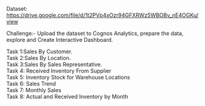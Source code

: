 
Dataset: https://drive.google.com/file/d/1t2PVp4xOzr94GFXRWz5WBOBv_nE4OGKu/view

Challenge:- Upload the dataset to Cognos Analytics, prepare the data, explore and Create Interactive Dashboard.

Task 1:Sales By Customer.                                                                                                                                                 
Task 2:Sales By Location.                                                                                                                                                 
Task 3:Sales By Sales Representative.                                                                                                                                     
Task 4: Received Inventory From Supplier                                                                                                                                 
Task 5: Inventory Stock for Warehouse Locations                                                                                                                           
Task 6: Sales Trend                                                                                                                                                       
Task 7: Monthly Sales                                                                                                                                                     
Task 8: Actual and Received Inventory by Month                                                                                                                           
